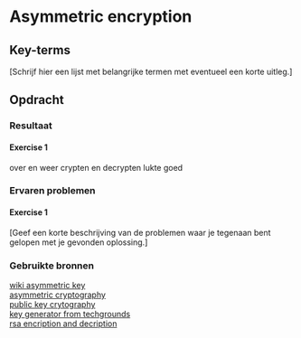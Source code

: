 # Asymmetric encryption


## Key-terms
[Schrijf hier een lijst met belangrijke termen met eventueel een korte uitleg.]

## Opdracht
### Resultaat
#### Exercise 1
over en weer crypten en decrypten lukte goed

### Ervaren problemen
#### Exercise 1
[Geef een korte beschrijving van de problemen waar je tegenaan bent gelopen met je gevonden oplossing.]

### Gebruikte bronnen
[wiki asymmetric key](https://en.wikipedia.org/wiki/Public-key_cryptography)  
[asymmetric cryptography](https://www.youtube.com/watch?v=AQDCe585Lnc)  
[public key crytography](https://www.youtube.com/watch?v=GSIDS_lvRv4)  
[key generator from techgrounds](https://travistidwell.com/jsencrypt/demo/)  
[rsa encription and decription](https://www.devglan.com/online-tools/rsa-encryption-decryption)